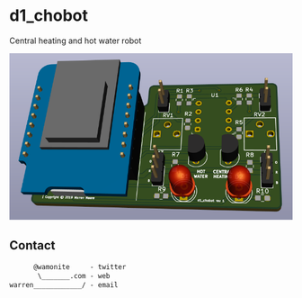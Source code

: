 # d1_chobot

Central heating and hot water robot

![Front](/d1_chobot.png)

## Contact

          @wamonite     - twitter
           \_______.com - web
    warren____________/ - email
